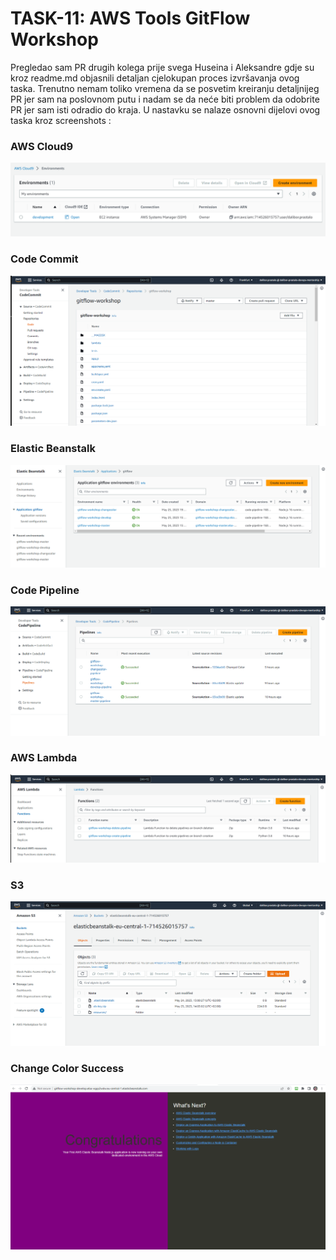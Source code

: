 
# TASK-11: AWS Tools GitFlow Workshop

Pregledao sam PR drugih kolega prije svega Huseina i Aleksandre gdje su kroz readme.md objasnili detaljan cjelokupan proces izvršavanja ovog taska. 
Trenutno nemam toliko vremena da se posvetim kreiranju detaljnijeg PR jer sam na poslovnom putu i nadam se da neće biti problem da odobrite PR jer sam isti odradio do kraja. U nastavku se nalaze osnovni dijelovi ovog taska kroz screenshots :

### AWS Cloud9

![c9](screenshots/Cloud9.png)


### Code Commit 

![c9](screenshots/CodeCommit.png)

### Elastic Beanstalk

![c9](screenshots/ElasticBeanstalk.png)

### Code Pipeline

![c9](screenshots/pipelines.png)

### AWS Lambda

![c9](screenshots/lambda.png)

### S3 

![c9](screenshots/S3.png)

### Change Color Success

![c9](screenshots/ChangeCollor.png)
